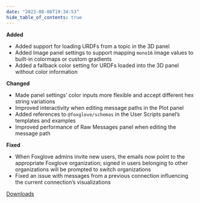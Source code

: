```yaml
---
date: "2023-08-08T19:34:53"
hide_table_of_contents: true
---
```


**Added**

- Added support for loading URDFs from a topic in the 3D panel
- Added Image panel settings to support mapping `mono16` image values to built-in colormaps or custom gradients
- Added a fallback color setting for URDFs loaded into the 3D panel without color information

**Changed**

- Made panel settings’ color inputs more flexible and accept different hex string variations
- Improved interactivity when editing message paths in the Plot panel
- Added references to `@foxglove/schemas` in the User Scripts panel’s templates and examples
- Improved performance of Raw Messages panel when editing the message path

**Fixed**

- When Foxglove admins invite new users, the emails now point to the appropriate Foxglove organization; signed in users belonging to other organizations will be prompted to switch organizations
- Fixed an issue with messages from a previous connection influencing the current connection’s visualizations

[Downloads](https://github.com/foxglove/studio/releases/tag/v1.65.0)
